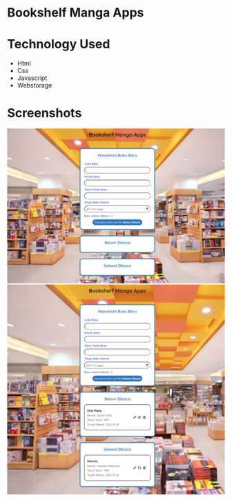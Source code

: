 # Bookshelf Manga Apps

# Technology Used
<ul>
<li>Html</li>
<li>Css</li>
<li>Javascript</li>
<li>Webstorage</li>
</ul>

# Screenshots

<img src = "/assets/image/1.png">
<img src = "/assets/image/2.png">